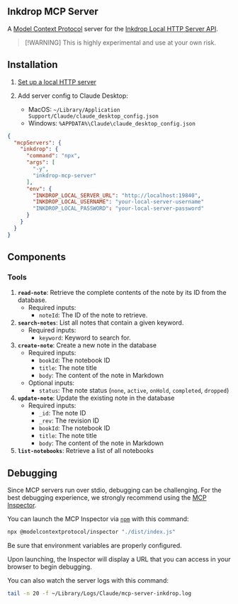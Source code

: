 ## Inkdrop MCP Server

A [Model Context Protocol](https://github.com/modelcontextprotocol) server for the [Inkdrop Local HTTP Server API](https://developers.inkdrop.app/data-access/local-http-server).

> [!WARNING] This is highly experimental and use at your own risk.

## Installation

1. [Set up a local HTTP server](https://developers.inkdrop.app/guides/access-the-local-database#accessing-via-http-advanced)

2. Add server config to Claude Desktop:
   - MacOS: `~/Library/Application Support/Claude/claude_desktop_config.json`
   - Windows: `%APPDATA%\Claude\claude_desktop_config.json`

```json
{
  "mcpServers": {
    "inkdrop": {
      "command": "npx",
      "args": [
        "-y",
        "inkdrop-mcp-server"
      ],
      "env": {
        "INKDROP_LOCAL_SERVER_URL": "http://localhost:19840",
        "INKDROP_LOCAL_USERNAME": "your-local-server-username"
        "INKDROP_LOCAL_PASSWORD": "your-local-server-password"
      }
    }
  }
}
```

## Components

### Tools

1. **`read-note`**: Retrieve the complete contents of the note by its ID from the database.
   - Required inputs:
     - `noteId`: The ID of the note to retrieve.
2. **`search-notes`**: List all notes that contain a given keyword.
   - Required inputs:
     - `keyword`: Keyword to search for.
3. **`create-note`**: Create a new note in the database
   - Required inputs:
     - `bookId`: The notebook ID
     - `title`: The note title
     - `body`: The content of the note in Markdown
   - Optional inputs:
     - `status`: The note status (`none`, `active`, `onHold`, `completed`, `dropped`)
4. **`update-note`**: Update the existing note in the database
   - Required inputs:
     - `_id`: The note ID
     - `_rev`: The revision ID
     - `bookId`: The notebook ID
     - `title`: The note title
     - `body`: The content of the note in Markdown
5. **`list-notebooks`**: Retrieve a list of all notebooks

## Debugging

Since MCP servers run over stdio, debugging can be challenging. For the best debugging
experience, we strongly recommend using the [MCP Inspector](https://github.com/modelcontextprotocol/inspector).

You can launch the MCP Inspector via [`npm`](https://docs.npmjs.com/downloading-and-installing-node-js-and-npm) with this command:

```bash
npx @modelcontextprotocol/inspector "./dist/index.js"
```

Be sure that environment variables are properly configured.

Upon launching, the Inspector will display a URL that you can access in your browser to begin debugging.

You can also watch the server logs with this command:

```bash
tail -n 20 -f ~/Library/Logs/Claude/mcp-server-inkdrop.log
```
